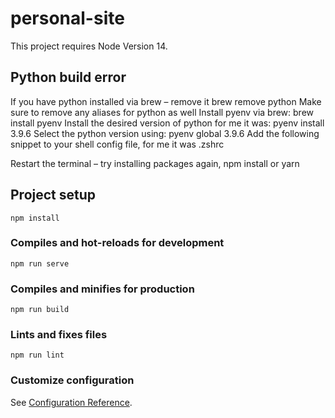# personal-site

This project requires Node Version 14.

## Python build error
If you have python installed via brew – remove it brew remove python
Make sure to remove any aliases for python as well
Install pyenv via brew: brew install pyenv
Install the desired version of python for me it was: pyenv install 3.9.6
Select the python version using: pyenv global 3.9.6
Add the following snippet to your shell config file, for me it was .zshrc
<!-- 
    if command -v pyenv 1>/dev/null 2>&1; then
        eval "$(pyenv init -)"
    fi 
-->
Restart the terminal – try installing packages again, npm install or yarn

## Project setup
```
npm install
```

### Compiles and hot-reloads for development
```
npm run serve
```

### Compiles and minifies for production
```
npm run build
```

### Lints and fixes files
```
npm run lint
```

### Customize configuration
See [Configuration Reference](https://cli.vuejs.org/config/).
